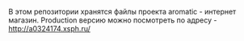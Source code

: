 В этом репозитории хранятся файлы проекта aromatic - интернет магазин.
Production версию можно посмотреть по адресу - http://a0324174.xsph.ru/

